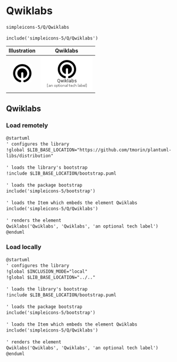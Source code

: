 # Qwiklabs


```text
simpleicons-5/Q/Qwiklabs
```

```text
include('simpleicons-5/Q/Qwiklabs')
```



| Illustration | Qwiklabs |
| :---: | :---: |
| ![illustration for Illustration](../../simpleicons-5/Q/Qwiklabs.png) | ![illustration for Qwiklabs](../../simpleicons-5/Q/Qwiklabs.Local.png) |




## Qwiklabs

### Load remotely
```plantuml
@startuml
' configures the library
!global $LIB_BASE_LOCATION="https://github.com/tmorin/plantuml-libs/distribution"

' loads the library's bootstrap
!include $LIB_BASE_LOCATION/bootstrap.puml

' loads the package bootstrap
include('simpleicons-5/bootstrap')

' loads the Item which embeds the element Qwiklabs
include('simpleicons-5/Q/Qwiklabs')

' renders the element
Qwiklabs('Qwiklabs', 'Qwiklabs', 'an optional tech label')
@enduml
```

### Load locally
```plantuml
@startuml
' configures the library
!global $INCLUSION_MODE="local"
!global $LIB_BASE_LOCATION="../.."

' loads the library's bootstrap
!include $LIB_BASE_LOCATION/bootstrap.puml

' loads the package bootstrap
include('simpleicons-5/bootstrap')

' loads the Item which embeds the element Qwiklabs
include('simpleicons-5/Q/Qwiklabs')

' renders the element
Qwiklabs('Qwiklabs', 'Qwiklabs', 'an optional tech label')
@enduml
```

